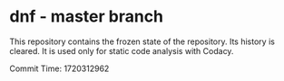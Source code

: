 # dnf - master branch

This repository contains the frozen state of the repository.
Its history is cleared. It is used only for static code
analysis with Codacy.

Commit Time: 1720312962